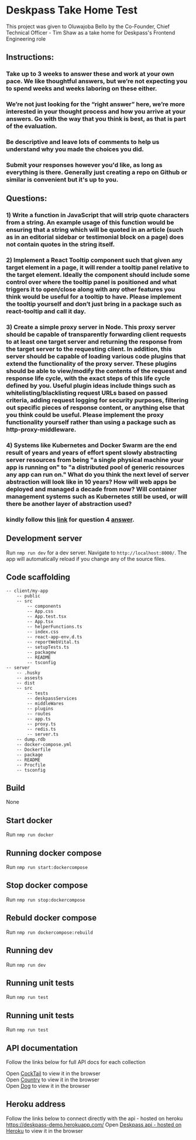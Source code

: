 # Deskpass Take Home Test

This project was given to Oluwajoba Bello by the Co-Founder, Chief Technical Officer - Tim Shaw as a take home for Deskpass's Frontend Engineering role

## Instructions:

### Take up to 3 weeks to answer these and work at your own pace. We like thoughtful answers, but we’re not expecting you to spend weeks and weeks laboring on these either.

### We’re not just looking for the “right answer” here, we’re more interested in your thought process and how you arrive at your answers. Go with the way that you think is best, as that is part of the evaluation.

### Be descriptive and leave lots of comments to help us understand why you made the choices you did.

### Submit your responses however you'd like, as long as everything is there. Generally just creating a repo on Github or similar is convenient but it's up to you.

## Questions:

### 1) Write a function in JavaScript that will strip quote characters from a string. An example usage of this function would be ensuring that a string which will be quoted in an article (such as in an editorial sidebar or testimonial block on a page) does not contain quotes in the string itself.

### 2) Implement a React Tooltip component such that given any target element in a page, it will render a tooltip panel relative to the target element. Ideally the component should include some control over where the tooltip panel is positioned and what triggers it to open/close along with any other features you think would be useful for a tooltip to have. Please implement the tooltip yourself and don’t just bring in a package such as react-tooltip and call it day.

### 3) Create a simple proxy server in Node. This proxy server should be capable of transparently forwarding client requests to at least one target server and returning the response from the target server to the requesting client. In addition, this server should be capable of loading various code plugins that extend the functionality of the proxy server. These plugins should be able to view/modify the contents of the request and response life cycle, with the exact steps of this life cycle defined by you. Useful plugin ideas include things such as whitelisting/blacklisting request URLs based on passed criteria, adding request logging for security purposes, filtering out specific pieces of response content, or anything else that you think could be useful. Please implement the proxy functionality yourself rather than using a package such as http-proxy-middleware.

### 4) Systems like Kubernetes and Docker Swarm are the end result of years and years of effort spent slowly abstracting server resources from being "a single physical machine your app is running on" to "a distributed pool of generic resources any app can run on." What do you think the next level of server abstraction will look like in 10 years? How will web apps be deployed and managed a decade from now? Will container management systems such as Kubernetes still be used, or will there be another layer of abstraction used?

### kindly follow this [link](/server/assests/kubernetes_and_docker_what_next_.pdf) for question 4 [answer](/server/assests/kubernetes_and_docker_what_next_.pdf).

## Development server

Run `nmp run dev` for a dev server. Navigate to `http://localhost:8000/`. The app will automatically reload if you change any of the source files.

## Code scaffolding

    -- client/my-app
        -- public
        -- src
            -- components
            -- App.css
            -- App.test.tsx
            -- App.tsx
            -- helperFunctions.ts
            -- index.css
            -- react-app-env.d.ts
            -- reportWebVital.ts
            -- setupTests.ts
            -- packagew
            -- README
            -- tsconfig
    -- server
        -- .husky
        -- assests
        -- dist
        -- src
            -- tests
            -- deskpassServices
            -- middleWares
            -- plugins
            -- routes
            -- app.ts
            -- proxy.ts
            -- redis.ts
            -- server.ts
        -- dump.rdb
        -- docker-compose.yml
        -- Dockerfile
        -- package
        -- README
        -- Procfile
        -- tsconfig

## Build

None

## Start docker

Run `nmp run docker`

## Running docker compose

Run `nmp run start:dockercompose`

## Stop docker compose

Run `nmp run stop:dockercompose`

## Rebuld docker compose

Run `nmp run dockercompose:rebuild`

## Running dev

Run `nmp run dev`

## Running unit tests

Run `nmp run test`

## Running unit tests

Run `nmp run test`

## API documentation

Follow the links below for full API docs for each collection

Open [CockTail](https://documenter.getpostman.com/view/17667641/VUqrPHD1) to view it in the browser\
Open [Country](https://documenter.getpostman.com/view/17667641/VUqrPHD2) to view it in the browser\
Open [Dog](https://documenter.getpostman.com/view/17667641/VUqrPHHH) to view it in the browser

## Heroku address

Follow the links below to connect directly with the api - hosted on heroku
https://deskpass-demo.herokuapp.com/
Open [Deskpass api - hosted on Heroku](https://deskpass-demo.herokuapp.com/) to view it in the browser

